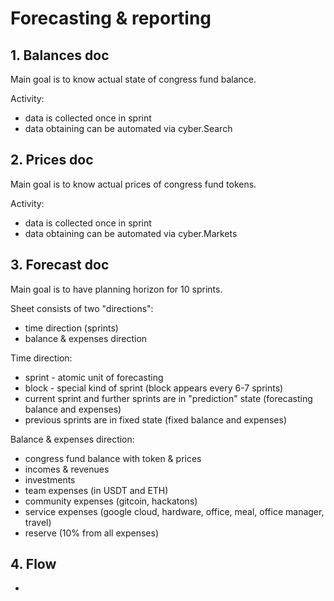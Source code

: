 # Forecasting & reporting


## 1. Balances doc

Main goal is to know actual state of congress fund balance.

Activity:

- data is collected once in sprint
- data obtaining can be automated via cyber.Search 


## 2. Prices doc

Main goal is to know actual prices of congress fund tokens.

Activity:

- data is collected once in sprint
- data obtaining can be automated via cyber.Markets


## 3. Forecast doc

Main goal is to have planning horizon for 10 sprints.

Sheet consists of two "directions":

- time direction (sprints)
- balance & expenses direction

Time direction:

- sprint - atomic unit of forecasting
- block - special kind of sprint (block appears every 6-7 sprints)
- current sprint and further sprints are in "prediction" state (forecasting balance and expenses)
- previous sprints are in fixed state (fixed balance and expenses)

Balance & expenses direction:

- congress fund balance with token & prices
- incomes & revenues
- investments
- team expenses (in USDT and ETH)
- community expenses (gitcoin, hackatons)
- service expenses (google cloud, hardware, office, meal, office manager, travel)
- reserve (10% from all expenses)

## 4. Flow

- 
